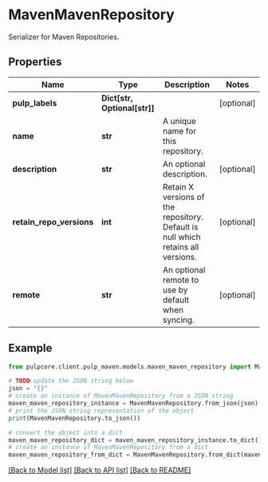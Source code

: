 # MavenMavenRepository

Serializer for Maven Repositories.

## Properties

Name | Type | Description | Notes
------------ | ------------- | ------------- | -------------
**pulp_labels** | **Dict[str, Optional[str]]** |  | [optional] 
**name** | **str** | A unique name for this repository. | 
**description** | **str** | An optional description. | [optional] 
**retain_repo_versions** | **int** | Retain X versions of the repository. Default is null which retains all versions. | [optional] 
**remote** | **str** | An optional remote to use by default when syncing. | [optional] 

## Example

```python
from pulpcore.client.pulp_maven.models.maven_maven_repository import MavenMavenRepository

# TODO update the JSON string below
json = "{}"
# create an instance of MavenMavenRepository from a JSON string
maven_maven_repository_instance = MavenMavenRepository.from_json(json)
# print the JSON string representation of the object
print(MavenMavenRepository.to_json())

# convert the object into a dict
maven_maven_repository_dict = maven_maven_repository_instance.to_dict()
# create an instance of MavenMavenRepository from a dict
maven_maven_repository_from_dict = MavenMavenRepository.from_dict(maven_maven_repository_dict)
```
[[Back to Model list]](../README.md#documentation-for-models) [[Back to API list]](../README.md#documentation-for-api-endpoints) [[Back to README]](../README.md)


